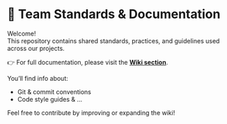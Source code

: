 # 🧠 Team Standards & Documentation

Welcome!  
This repository contains shared standards, practices, and guidelines used across our projects.

👉 For full documentation, please visit the **[Wiki section](https://github.com/Neurocage/wikineuro/wiki)**.

You’ll find info about:

- Git & commit conventions
- Code style guides
& ...

Feel free to contribute by improving or expanding the wiki!
